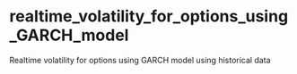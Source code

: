 # realtime_volatility_for_options_using_GARCH_model
Realtime volatility for options using GARCH model  using historical data
